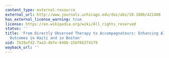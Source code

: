 ```yaml
---
content_type: external-resource
external_url: http://www.journals.uchicago.edu/doi/abs/10.1086/421408
has_external_license_warning: true
license: https://en.wikipedia.org/wiki/All_rights_reserved
status: ''
title: 'From Directly Observed Therapy to Accompagnateurs: Enhancing AIDS Treatment
  Outcomes in Haiti and in Boston'
uid: 7b19afd2-7aa3-4bfe-848b-15bf66374179
wayback_url: ''
---
```


